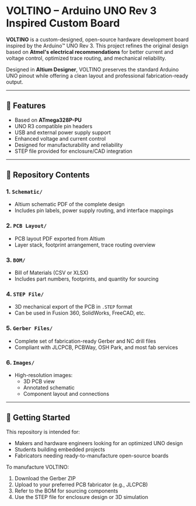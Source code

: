 # VOLTINO – Arduino UNO Rev 3 Inspired Custom Board

**VOLTINO** is a custom-designed, open-source hardware development board inspired by the Arduino™ UNO Rev 3. This project refines the original design based on **Atmel's electrical recommendations** for better current and voltage control, optimized trace routing, and mechanical reliability.

Designed in **Altium Designer**, VOLTINO preserves the standard Arduino UNO pinout while offering a clean layout and professional fabrication-ready output.

---

## 🔧 Features
- Based on **ATmega328P-PU**
- UNO R3 compatible pin headers
- USB and external power supply support
- Enhanced voltage and current control
- Designed for manufacturability and reliability
- STEP file provided for enclosure/CAD integration

---

## 📁 Repository Contents

### 1. `Schematic/`
- Altium schematic PDF of the complete design
- Includes pin labels, power supply routing, and interface mappings

### 2. `PCB Layout/`
- PCB layout PDF exported from Altium
- Layer stack, footprint arrangement, trace routing overview

### 3. `BOM/`
- Bill of Materials (CSV or XLSX)
- Includes part numbers, footprints, and quantity for sourcing

### 4. `STEP File/`
- 3D mechanical export of the PCB in `.STEP` format
- Can be used in Fusion 360, SolidWorks, FreeCAD, etc.

### 5. `Gerber Files/`
- Complete set of fabrication-ready Gerber and NC drill files
- Compliant with JLCPCB, PCBWay, OSH Park, and most fab services

### 6. `Images/`
- High-resolution images:
  - 3D PCB view
  - Annotated schematic
  - Component layout and connections

---

## 🚀 Getting Started

This repository is intended for:
- Makers and hardware engineers looking for an optimized UNO design
- Students building embedded projects
- Fabricators needing ready-to-manufacture open-source boards

To manufacture VOLTINO:
1. Download the Gerber ZIP
2. Upload to your preferred PCB fabricator (e.g., JLCPCB)
3. Refer to the BOM for sourcing components
4. Use the STEP file for enclosure design or 3D simulation



